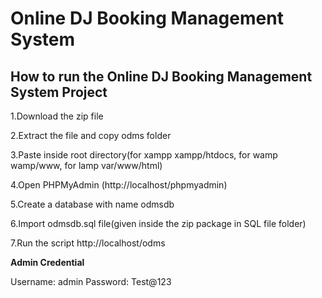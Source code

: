 # Online DJ Booking Management System 

## How to run the Online DJ Booking Management System Project 

1.Download the zip file

2.Extract the file and copy odms folder

3.Paste inside root directory(for xampp xampp/htdocs, for wamp wamp/www, for lamp var/www/html)

4.Open PHPMyAdmin (http://localhost/phpmyadmin)

5.Create a database with name odmsdb

6.Import odmsdb.sql file(given inside the zip package in SQL file folder)

7.Run the script http://localhost/odms

****************************Admin Credential****************************

Username: admin
Password: Test@123
